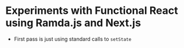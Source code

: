 # Experiments with Functional React using Ramda.js and Next.js

* First pass is just using standard calls to `setState`
